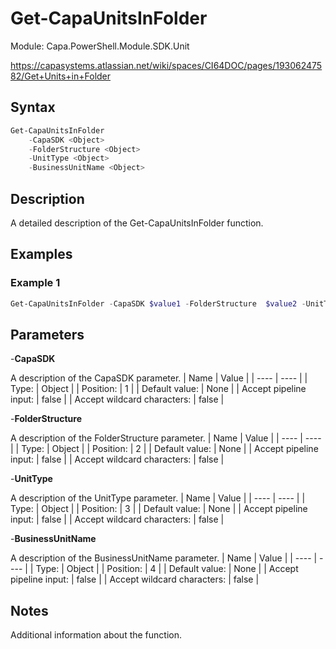 # Get-CapaUnitsInFolder
Module: Capa.PowerShell.Module.SDK.Unit

https://capasystems.atlassian.net/wiki/spaces/CI64DOC/pages/19306247582/Get+Units+in+Folder

## Syntax

```powershell
Get-CapaUnitsInFolder
	-CapaSDK <Object>
	-FolderStructure <Object>
	-UnitType <Object>
	-BusinessUnitName <Object>
```

## Description

A detailed description of the Get-CapaUnitsInFolder function.

## Examples

### Example 1
```powershell
Get-CapaUnitsInFolder -CapaSDK $value1 -FolderStructure  $value2 -UnitType Computer -BusinessUnitName  $value4
```
    

## Parameters

-**CapaSDK**

A description of the CapaSDK parameter.
| Name | Value |
| ---- | ---- |
| Type: | Object |
| Position: | 1 | 
| Default value: | None | 
| Accept pipeline input: | false | 
| Accept wildcard characters: | false | 

-**FolderStructure**

A description of the FolderStructure  parameter.
| Name | Value |
| ---- | ---- |
| Type: | Object |
| Position: | 2 | 
| Default value: | None | 
| Accept pipeline input: | false | 
| Accept wildcard characters: | false | 

-**UnitType**

A description of the UnitType parameter.
| Name | Value |
| ---- | ---- |
| Type: | Object |
| Position: | 3 | 
| Default value: | None | 
| Accept pipeline input: | false | 
| Accept wildcard characters: | false | 

-**BusinessUnitName**

A description of the BusinessUnitName  parameter.
| Name | Value |
| ---- | ---- |
| Type: | Object |
| Position: | 4 | 
| Default value: | None | 
| Accept pipeline input: | false | 
| Accept wildcard characters: | false | 


## Notes

Additional information about the function.
